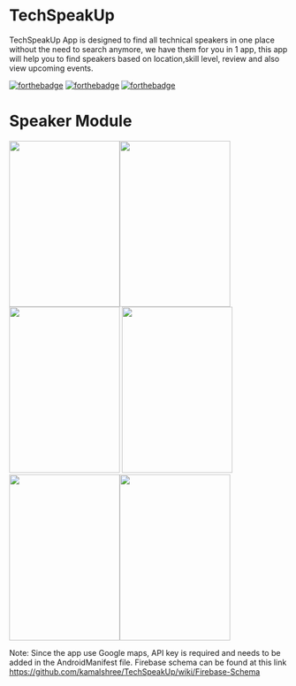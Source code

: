 # TechSpeakUp
TechSpeakUp App is designed to find all technical speakers in one place without the need to search anymore, we have them for you in 1 app, this app will help you to find speakers based on location,skill level, review and also view upcoming events.

[![forthebadge](https://forthebadge.com/images/badges/made-with-java.svg)](https://forthebadge.com)
[![forthebadge](https://forthebadge.com/images/badges/built-for-android.svg)](https://forthebadge.com)
[![forthebadge](https://forthebadge.com/images/badges/built-with-love.svg)](https://forthebadge.com)

<h1>Speaker Module</h1>

<img src="https://user-images.githubusercontent.com/3199282/48973968-96ce1a80-f011-11e8-812c-f776e6fa4893.png" width="200px" height="300px"/><img src="https://user-images.githubusercontent.com/3199282/48973969-96ce1a80-f011-11e8-96bc-aa101ac2ac70.png" width="200px" height="300px"/><img src="https://user-images.githubusercontent.com/3199282/48973967-96ce1a80-f011-11e8-94bf-4226dd39fbac.png" width="200px" height="300px"/>
<img src="https://user-images.githubusercontent.com/3199282/48973966-96ce1a80-f011-11e8-8f81-cd8244b11249.png" width="200px" height="300px"/><img src="https://user-images.githubusercontent.com/3199282/48973965-96ce1a80-f011-11e8-8661-91babc895709.png" width="200px" height="300px"/><img src="https://user-images.githubusercontent.com/3199282/48973964-96ce1a80-f011-11e8-870f-f09069d01ee7.png" width="200px" height="300px"/>


Note:
Since the app use Google maps, API key is required and needs to be added in the AndroidManifest file.
Firebase schema can be found at this link https://github.com/kamalshree/TechSpeakUp/wiki/Firebase-Schema







